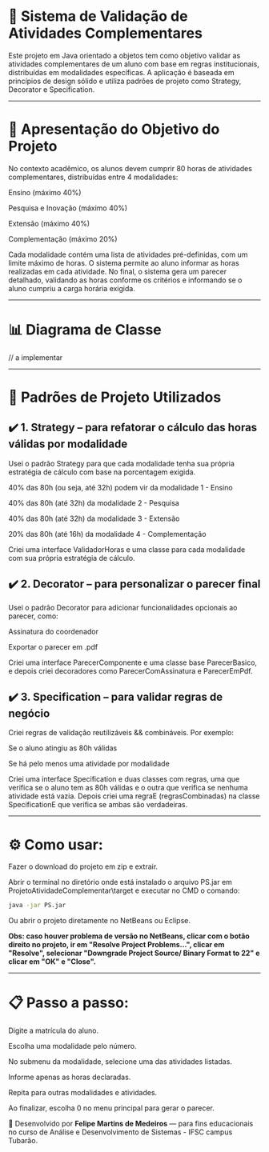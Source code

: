 # 📌 Sistema de Validação de Atividades Complementares #

Este projeto em Java orientado a objetos tem como objetivo validar as atividades complementares de um aluno com base em regras institucionais, distribuídas em modalidades específicas. A aplicação é baseada em princípios de design sólido e utiliza padrões de projeto como Strategy, Decorator e Specification.

---

# 🚀 Apresentação do Objetivo do Projeto

No contexto acadêmico, os alunos devem cumprir 80 horas de atividades complementares, distribuídas entre 4 modalidades:

Ensino (máximo 40%)

Pesquisa e Inovação (máximo 40%)

Extensão (máximo 40%)

Complementação (máximo 20%)

Cada modalidade contém uma lista de atividades pré-definidas, com um limite máximo de horas. O sistema permite ao aluno informar as horas realizadas em cada atividade. No final, o sistema gera um parecer detalhado, validando as horas conforme os critérios e informando se o aluno cumpriu a carga horária exigida.

---

# 📊 Diagrama de Classe

// a implementar

---

# 📌 Padrões de Projeto Utilizados

## ✔️ 1. Strategy – para refatorar o cálculo das horas válidas por modalidade
Usei o padrão Strategy para que cada modalidade tenha sua própria estratégia de cálculo com base na porcentagem exigida.

40% das 80h (ou seja, até 32h) podem vir da modalidade 1 - Ensino

40% das 80h (até 32h) da modalidade 2 - Pesquisa

40% das 80h (até 32h) da modalidade 3 - Extensão

20% das 80h (até 16h) da modalidade 4 - Complementação

Criei uma interface ValidadorHoras e uma classe para cada modalidade com sua própria estratégia de cálculo.

## ✔️ 2. Decorator – para personalizar o parecer final
Usei o padrão Decorator para adicionar funcionalidades opcionais ao parecer, como:

Assinatura do coordenador

Exportar o parecer em .pdf

Criei uma interface ParecerComponente e uma classe base ParecerBasico, 
e depois criei decoradores como ParecerComAssinatura e ParecerEmPdf.

## ✔️ 3. Specification – para validar regras de negócio
Criei regras de validação reutilizáveis && combináveis. Por exemplo:

Se o aluno atingiu as 80h válidas

Se há pelo menos uma atividade por modalidade

Criei uma interface Specification e duas classes com regras, uma que verifica se o aluno tem
as 80h válidas e o outra que verifica se nenhuma atividade está vazia. Depois criei uma 
regraE (regrasCombinadas) na classe SpecificationE que verifica se ambas são verdadeiras.

---

# ⚙️ Como usar:

Fazer o download do projeto em zip e extrair.

Abrir o terminal no diretório onde está instalado o arquivo PS.jar em ProjetoAtividadeComplementar\target e executar no CMD o comando:
```sh
java -jar PS.jar
```
Ou abrir o projeto diretamente no NetBeans ou Eclipse.

**Obs: caso houver problema de versão no NetBeans, clicar com o botão direito no projeto, ir em "Resolve Project Problems...", clicar em "Resolve", selecionar "Downgrade Project Source/ Binary Format to 22" e clicar em "OK" e "Close".**

---

# 📋 Passo a passo:

Digite a matrícula do aluno.

Escolha uma modalidade pelo número.

No submenu da modalidade, selecione uma das atividades listadas.

Informe apenas as horas declaradas.

Repita para outras modalidades e atividades.

Ao finalizar, escolha 0 no menu principal para gerar o parecer.

📌 Desenvolvido por **Felipe Martins de Medeiros** — para fins educacionais no curso de Análise e Desenvolvimento de Sistemas - IFSC campus Tubarão.

